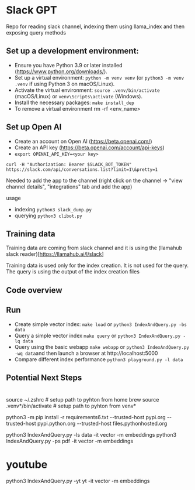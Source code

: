 # Slack GPT

Repo for reading slack channel, indexing them using llama_index and then exposing query methods

## Set up a development environment:
- Ensure you have Python 3.9 or later installed (https://www.python.org/downloads/).
- Set up a virtual environment: `python -m venv venv` (or `python3 -m venv .venv` if using Python 3 on macOS/Linux).
- Activate the virtual environment: `source .venv/bin/activate` (macOS/Linux) or `venv\Scripts\activate` (Windows).
- Install the necessary packages: `make install_dep`
- To remove a virtual environment rm -rf <env_name>

## Set up Open AI
- Create an account on Open AI (https://beta.openai.com/)
- Create an API key (https://beta.openai.com/account/api-keys)
- `export OPENAI_API_KEY=<your key>`

`curl -H "Authorization: Bearer $SLACK_BOT_TOKEN" https://slack.com/api/conversations.list?limit=1\&pretty=1`

Needed to add the app to the channel (right click on the channel -> "view channel details", "integrations" tab and add the app)

usage
- indexing
`python3 slack_dump.py`
- querying
`python3 clibot.py`


## Training data

Training data are coming from slack channel and it is using the (llamahub slack reader)[https://llamahub.ai/l/slack]  

Training data is used only for the index creation. It is not used for the query. The query is using the output of the index creation files

## Code overview

## Run
- Create simple vector index: `make load` or `python3 IndexAndQuery.py -bs data` 
- Query a simple vector index `make query` or `python3 IndexAndQuery.py -lq data` 
- Query using the basic webapp `make webapp` or `python3 IndexAndQuery.py -wq data`and then launch a browser at http://localhost:5000
- Compare different index performance `python3 playground.py -l data`

## Potential Next Steps

#

source ~/.zshrc # setup path to pyhton from home brew
source .venv*/bin/activate # setup path to pyhton from venv*

python3 -m pip install -r requirements6.txt --trusted-host pypi.org --trusted-host pypi.python.org --trusted-host files.pythonhosted.org

python3 IndexAndQuery.py -ls data -it vector -m embeddings
python3 IndexAndQuery.py -ps pdf -it vector -m embeddings

# youtube
python3 IndexAndQuery.py -yt yt -it vector -m embeddings
